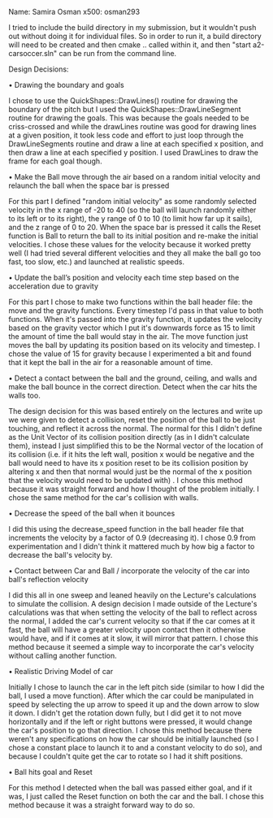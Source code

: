 Name: Samira Osman
x500: osman293

I tried to include the build directory in my submission, but it wouldn't push out without doing it for individual files. So in order to run it, a build directory will need to be created and then cmake .. called within it, and then "start a2-carsoccer.sln" can be run from the command line.

Design Decisions:

• Drawing the boundary and goals

I chose to use the QuickShapes::DrawLines() routine for drawing the boundary of the pitch
but I used the QuickShapes::DrawLineSegment routine for drawing the goals. This was because
the goals needed to be criss-crossed and while the drawLines routine was good for drawing lines
at a given position, it took less code and effort to just loop through the DrawLineSegments routine
and draw a line at each specified x position, and then draw a line at each specified y position.
I used DrawLines to draw the frame for each goal though.

• Make the Ball move through the air based on a random initial velocity and relaunch the ball when the space bar is pressed

For this part I defined "random initial velocity" as some randomly selected velocity in the x range of -20 to 40 (so the ball will launch randomly either
to its left or to its right), the y range of 0 to 10 (to limit how far up it sails), and the z range of 0 to 20. When the space bar is pressed
it calls the Reset function is Ball to return the ball to its initial position and re-make the initial velocities. I chose these
values for the velocity because it worked pretty well (I had tried several different velocities and they all make the ball go too fast, too slow, etc.)
and launched at realistic speeds.

• Update the ball’s position and velocity each time step based on the acceleration due to gravity

For this part I chose to make two functions within the ball header file: the move and the gravity functions. Every timestep
I'd pass in that value to both functions. When it's passed into the gravity function, it updates the velocity based on
the gravity vector which I put it's downwards force as 15 to limit the amount of time the ball would stay in the air.
The move function just moves the ball by updating its position based on its velocity and timestep. I chose the value of 15
for gravity because I experimented a bit and found that it kept the ball in the air for a reasonable amount of time.

• Detect a contact between the ball and the ground, ceiling, and walls and make the ball bounce in the correct direction. Detect when the car hits the walls too.

The design decision for this was based entirely on the lectures and write up we were given to detect a collision, reset the position of the ball to be just touching,
and reflect it across the normal. The normal for this I didn't define as the Unit Vector of its collision position directly (as in I didn't calculate them), instead
I just simplified this to be the Normal vector of the location of its collision (i.e. if it hits the left wall, position x would be negative and the ball would need to have its x position reset to be its collision position by altering x and then that normal would just be the normal of the x position that the velocity would need to be updated with) . I chose this method because it was straight forward and how I thought of the problem initially. I chose the same method for the car's collision
with walls.

• Decrease the speed of the ball when it bounces

I did this using the decrease_speed function in the ball header file that increments the velocity by a factor of 0.9 (decreasing it). I chose 0.9 from experimentation and I didn't think it mattered much by how big a factor to decrease the ball's velocity by.

• Contact between Car and Ball / incorporate the velocity of the car into ball's reflection velocity

I did this all in one sweep and leaned heavily on the Lecture's calculations to simulate the collision. A design decision I made outside of the Lecture's calculations was that when setting the velocity of the ball to reflect across the normal, I added the car's current velocity so that if the car comes at it fast,
the ball will have a greater velocity upon contact then it otherwise would have, and if it comes at it slow, it will mirror that pattern. I chose this method
because it seemed a simple way to incorporate the car's velocity without calling another function.

• Realistic Driving Model of car

Initially I chose to launch the car in the left pitch side (similar to how I did the ball, I used a move function). After which the car could be manipulated in speed by selecting the up arrow to speed it up and the down arrow to slow it down. I didn't get the rotation down fully, but I did get it to not move horizontally and if the left or right buttons were pressed, it would change the car's position to go that direction. I chose this method because there weren't any specifications
on how the car should be initially launched (so I chose a constant place to launch it to and a constant velocity to do so), and because I couldn't quite get the car to rotate so I had it shift positions.

• Ball hits goal and Reset

For this method I detected when the ball was passed either goal, and if it was, I just called the Reset function on both the car and the ball. I chose this
method because it was a straight forward way to do so.
